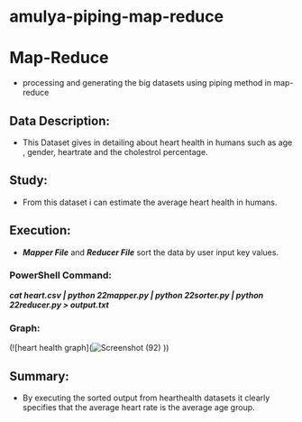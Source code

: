 # amulya-piping-map-reduce

# Map-Reduce
- processing and generating the big datasets using piping method in map-reduce

## Data Description:
- This Dataset gives in detailing about heart health in humans such as age , gender, heartrate and the cholestrol percentage.

## Study:
- From this dataset i can estimate the average heart health in humans.

## Execution:
- ***Mapper File*** and ***Reducer File*** sort the data by user input key values.

### PowerShell Command:
  ***cat heart.csv | python 22mapper.py | python 22sorter.py | python 22reducer.py > output.txt***
  
### Graph:
(![heart health graph](![Screenshot (92)](https://user-images.githubusercontent.com/89153397/153533890-596a7fca-17b4-4c9c-86a5-a77a141b59a2.png)
))

## Summary:
- By executing the sorted output from hearthealth datasets it clearly specifies that the average heart rate is the average age group. 



